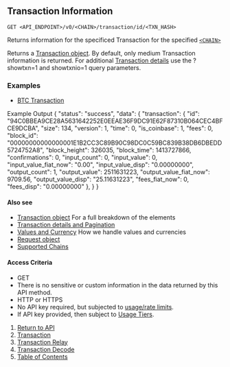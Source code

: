 ## Transaction Information

    GET <API_ENDPOINT>/v0/<CHAIN>/transaction/id/<TXN_HASH>

Returns information for the specificed Transaction for the specified [`<CHAIN>`](../../notes/chains/)

Returns a [Transaction object](../transactionobject/). By default, only medium Transaction information is returned. For additional [Transaction details](../../notes/detail-and-pagination/) use the
?showtxn=1 and showtxnio=1 query parameters. 

### Examples
* [BTC Transaction](https://api.blockstrap.com/v0/btc/transaction/id/94C0BBEA9CE28A5631642252E0EEAE36F9DC91E62F87310B064CEC4BFCE9DCBA?prettyprint=1)


Example Output
    {
        "status": "success",
        "data": {
            "transaction": {
                "id": "94C0BBEA9CE28A5631642252E0EEAE36F9DC91E62F87310B064CEC4BFCE9DCBA",
                "size": 134,
                "version": 1,
                "time": 0,
                "is_coinbase": 1,
                "fees": 0,
                "block_id": "00000000000000001E1B2CC3C89B90C98DC0C59BC839B38DB6DBEDD5724752A8",
                "block_height": 326035,
                "block_time": 1413727866,
                "confirmations": 0,
                "input_count": 0,
                "input_value": 0,
                "input_value_fiat_now": "0.00",
                "input_value_disp": "0.00000000",
                "output_count": 1,
                "output_value": 2511631223,
                "output_value_fiat_now": 9709.56,
                "output_value_disp": "25.11631223",
                "fees_fiat_now": 0,
                "fees_disp": "0.00000000"
            },
        }
    }

#### Also see
* [Transaction object](../transactionobject/) For a full breakdown of the elements
* [Transaction details and Pagination](../../notes/detail-and-pagination/)
* [Values and Currency](../../notes/values-and-currencies/) How we handle values and currencies
* [Request object](../../notes/requestobject/)
* [Supported Chains](../../notes/chains/)

#### Access Criteria
* GET
* There is no sensitive or custom information in the data returned by this API method.
* HTTP or HTTPS
* No API key required, but subjected to [usage/rate limits](../../notes/limits-and-tiers/).
* If API key provided, then subject to [Usage Tiers](../../notes/limits-and-tiers/).


1. [Return to API](../../../)
1. [Transaction](../transaction-id/)
1. [Transaction Relay](../transaction-relay/)
1. [Transaction Decode](../transaction-decode/)
1. [Table of Contents](../../../../../)